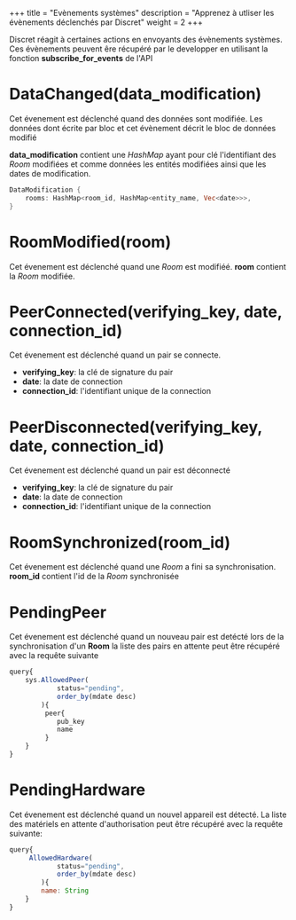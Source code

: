 +++
title = "Evènements systèmes"
description = "Apprenez à utliser les évènements déclenchés par Discret"
weight = 2
+++

Discret réagit à certaines actions en envoyants des évènements systèmes. Ces évènements peuvent êre récupéré par le developper en utilisant la fonction **subscribe_for_events** de l'API

# DataChanged(data_modification)

Cet évenement est déclenché quand des données sont modifiée. Les données dont écrite par bloc et cet évènement décrit le bloc de données modifié

**data_modification** contient une *HashMap* ayant pour clé l'identifiant des *Room* modifiées et comme données les entités modifiées ainsi que les dates de modification. 
```rust
DataModification {
    rooms: HashMap<room_id, HashMap<entity_name, Vec<date>>>,
}
```

# RoomModified(room)
Cet évenement est déclenché quand une *Room* est modifiéé.
**room** contient la *Room* modifiée.


# PeerConnected(verifying_key, date, connection_id)
Cet évenement est déclenché quand un pair se connecte.
- **verifying_key**: la clé de signature du pair
- **date**: la date de connection
- **connection_id**: l'identifiant unique de la connection

# PeerDisconnected(verifying_key, date, connection_id)
Cet évenement est déclenché quand un pair est déconnecté
- **verifying_key**: la clé de signature du pair
- **date**: la date de connection
- **connection_id**: l'identifiant unique de la connection

# RoomSynchronized(room_id)
Cet évenement est déclenché quand une *Room* a fini sa synchronisation.
**room_id** contient l'id de la *Room* synchronisée

# PendingPeer
Cet évenement est déclenché quand un nouveau pair est detécté lors de la synchronisation d'un **Room**
la liste des pairs en attente peut être récupéré avec la requête suivante

```js
query{
    sys.AllowedPeer(
            status="pending",
            order_by(mdate desc)
        ){
         peer{
            pub_key
            name
         }
    }
}
```

# PendingHardware
Cet évenement est déclenché quand un nouvel appareil est détecté. La liste des matériels en attente d'authorisation peut être récupéré avec la requête suivante:

```js
query{
     AllowedHardware( 
            status="pending",
            order_by(mdate desc)
        ){
        name: String
    }
}
```